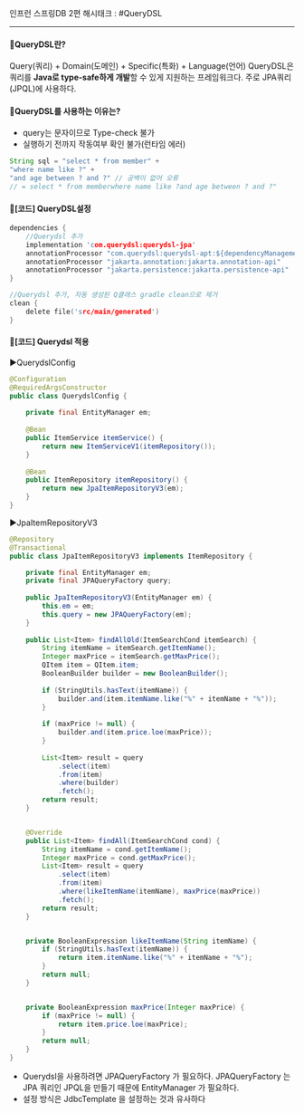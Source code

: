 인프런 스프링DB 2편
해시태크 : #QueryDSL

----
#### 📌QueryDSL란?
Query(쿼리) + Domain(도메인) + Specific(특화) + Language(언어)
QueryDSL은 쿼리를 **Java로 type-safe하게 개발**할 수 있게 지원하는 프레임워크다. 주로 JPA쿼리(JPQL)에 사용하다.

#### 📌QueryDSL를 사용하는 이유는?
-   query는 문자이므로 Type-check 불가
-   실행하기 전까지 작동여부 확인 불가(런타임 에러)
```java
String sql = "select * from member" +
"where name like ?" +
"and age between ? and ?" // 공백이 없어 오류
// = select * from memberwhere name like ?and age between ? and ?"
```


#### 📌[코드] QueryDSL설정
```c
dependencies { 
	//Querydsl 추가 
	implementation 'com.querydsl:querydsl-jpa' 
	annotationProcessor "com.querydsl:querydsl-apt:${dependencyManagement.importedProperties['querydsl.version']}:jpa" 
	annotationProcessor "jakarta.annotation:jakarta.annotation-api" 
	annotationProcessor "jakarta.persistence:jakarta.persistence-api"
}

//Querydsl 추가, 자동 생성된 Q클래스 gradle clean으로 제거 
clean { 
	delete file('src/main/generated')
}
```

#### 📌[코드] Querydsl 적용
▶QuerydslConfig
```java
@Configuration  
@RequiredArgsConstructor  
public class QuerydslConfig {  
  
    private final EntityManager em;  
  
    @Bean  
    public ItemService itemService() {  
        return new ItemServiceV1(itemRepository());  
    }  
  
    @Bean  
    public ItemRepository itemRepository() {  
        return new JpaItemRepositoryV3(em);  
    }  
}
```


▶JpaItemRepositoryV3
```java
@Repository
@Transactional
public class JpaItemRepositoryV3 implements ItemRepository {

 	private final EntityManager em;
 	private final JPAQueryFactory query;
    
 	public JpaItemRepositoryV3(EntityManager em) {
 		this.em = em;
 		this.query = new JPAQueryFactory(em);
 	}
   
 	public List<Item> findAllOld(ItemSearchCond itemSearch) {
 		String itemName = itemSearch.getItemName();
 		Integer maxPrice = itemSearch.getMaxPrice();
 		QItem item = QItem.item;
 		BooleanBuilder builder = new BooleanBuilder();
        
 		if (StringUtils.hasText(itemName)) {
 			builder.and(item.itemName.like("%" + itemName + "%"));
 		}
        
 		if (maxPrice != null) {
 			builder.and(item.price.loe(maxPrice));
 		}
    
 		List<Item> result = query
 			.select(item)
 			.from(item)
 			.where(builder)
 			.fetch();
 		return result;
 	}


 	@Override
 	public List<Item> findAll(ItemSearchCond cond) {
 		String itemName = cond.getItemName();
 		Integer maxPrice = cond.getMaxPrice();
 		List<Item> result = query
 			.select(item)
 			.from(item)
 			.where(likeItemName(itemName), maxPrice(maxPrice))
 			.fetch();
 		return result;
	}


    private BooleanExpression likeItemName(String itemName) {
 		if (StringUtils.hasText(itemName)) {
 			return item.itemName.like("%" + itemName + "%");
 		}
 		return null;
 	}


 	private BooleanExpression maxPrice(Integer maxPrice) {
 		if (maxPrice != null) {
 			return item.price.loe(maxPrice);
 		}
 		return null;
 	}
}
```

- Querydsl을 사용하려면 JPAQueryFactory 가 필요하다. JPAQueryFactory 는 JPA 쿼리인 JPQL을 만들기 때문에 EntityManager 가 필요하다.
- 설정 방식은 JdbcTemplate 을 설정하는 것과 유사하다
